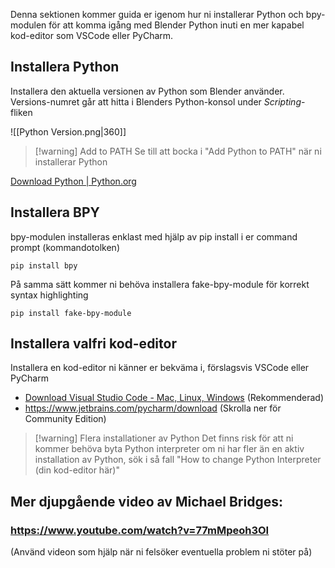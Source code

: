 Denna sektionen kommer guida er igenom hur ni installerar Python och bpy-modulen för att komma igång med Blender Python inuti en mer kapabel kod-editor som VSCode eller PyCharm.
## Installera Python
Installera den aktuella versionen av Python som Blender använder.
Versions-numret går att hitta i Blenders Python-konsol under *Scripting*-fliken

![[Python Version.png|360]]
>[!warning] Add to PATH
>Se till att bocka i "Add Python to PATH" när ni installerar Python

[Download Python | Python.org](https://www.python.org/downloads/)
## Installera BPY
bpy-modulen installeras enklast med hjälp av pip install i er command prompt (kommandotolken)
```
pip install bpy
```
På samma sätt kommer ni behöva installera fake-bpy-module för korrekt syntax highlighting
```
pip install fake-bpy-module
```
## Installera valfri kod-editor
Installera en kod-editor ni känner er bekväma i, förslagsvis VSCode eller PyCharm
* [Download Visual Studio Code - Mac, Linux, Windows](https://code.visualstudio.com/download) (Rekommenderad)
* https://www.jetbrains.com/pycharm/download (Skrolla ner för Community Edition)

>[!warning] Flera installationer av Python
>Det finns risk för att ni kommer behöva byta Python interpreter om ni har fler än en aktiv installation av Python, sök i så fall "How to change Python Interpreter (din kod-editor här)"
## Mer djupgående video av Michael Bridges:
### https://www.youtube.com/watch?v=77mMpeoh3OI
(Använd videon som hjälp när ni felsöker eventuella problem ni stöter på)